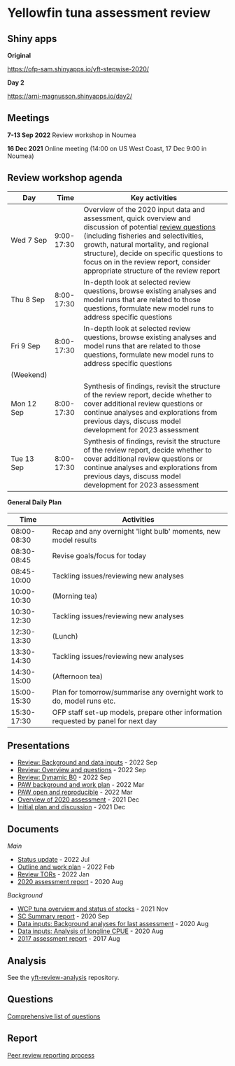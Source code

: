 # Yellowfin tuna assessment review

## Shiny apps

**Original**

https://ofp-sam.shinyapps.io/yft-stepwise-2020/

**Day 2**

https://arni-magnusson.shinyapps.io/day2/

## Meetings

**7-13 Sep 2022** Review workshop in Noumea

**16 Dec 2021** Online meeting (14:00 on US West Coast, 17 Dec 9:00 in Noumea)

## Review workshop agenda

Day        | Time       | Key activities
---------- | ---------- | ------------------------------------------------------------------------------------------------------------------------------------------------------------------------------------------------------------------------------------------------------------------------------------------------------------------------------------------------
Wed 7 Sep  | 9:00-17:30 | Overview of the 2020 input data and assessment, quick overview and discussion of potential [review questions](notes/questions.md) (including fisheries and selectivities, growth, natural mortality, and regional structure), decide on specific questions to focus on in the review report, consider appropriate structure of the review report
Thu 8 Sep  | 8:00-17:30 | In-depth look at selected review questions, browse existing analyses and model runs that are related to those questions, formulate new model runs to address specific questions
Fri 9 Sep  | 8:00-17:30 | In-depth look at selected review questions, browse existing analyses and model runs that are related to those questions, formulate new model runs to address specific questions
(Weekend)  |
Mon 12 Sep | 8:00-17:30 | Synthesis of findings, revisit the structure of the review report, decide whether to cover additional review questions or continue analyses and explorations from previous days, discuss model development for 2023 assessment
Tue 13 Sep | 8:00-17:30 | Synthesis of findings, revisit the structure of the review report, decide whether to cover additional review questions or continue analyses and explorations from previous days, discuss model development for 2023 assessment

**General Daily Plan**

Time        | Activities
----------- | ----------------------------------------------------------------------------------
08:00-08:30 | Recap and any overnight 'light bulb' moments, new model results
08:30-08:45 | Revise goals/focus for today
08:45-10:00 | Tackling issues/reviewing new analyses
10:00-10:30 | (Morning tea)
10:30-12:30 | Tackling issues/reviewing new analyses
12:30-13:30 | (Lunch)
13:30-14:30 | Tackling issues/reviewing new analyses
14:30-15:00 | (Afternoon tea)
15:00-15:30 | Plan for tomorrow/summarise any overnight work to do, model runs etc.
15:30-17:30 | OFP staff set-up models, prepare other information requested by panel for next day

## Presentations

- [Review: Background and data inputs](pdf/yft_review_2022_09_07_background_data_inputs.pdf) - 2022 Sep
- [Review: Overview and questions](pdf/yft_review_2022_09_07_overview_questions.pdf) - 2022 Sep
- [Review: Dynamic B0](pdf/yft_review_2022_09_08_dynamic_b0.pdf) - 2022 Sep
- [PAW background and work plan](pdf/yft_review_2022_03_31_paw_background.pdf) - 2022 Mar
- [PAW open and reproducible](pdf/yft_review_2022_03_31_paw_reproducible.pdf) - 2022 Mar
- [Overview of 2020 assessment](pdf/yft_review_2021_12_17_assmt.pdf) - 2021 Dec
- [Initial plan and discussion](pdf/yft_review_2021_12_17_plan.pdf) - 2021 Dec

## Documents

*Main*

- [Status update](pdf/WCPFC-SC18-SA-IP-08_YFT_review_status_update.pdf) - 2022 Jul
- [Outline and work plan](pdf/yft_review_2022_02_25_outline.pdf) - 2022 Feb
- [Review TORs](pdf/WCPFC-SC17-SA-WP-06_Rev_YFT_peer_rev_TOR_Final_after_SC17.pdf) - 2022 Jan
- [2020 assessment report](pdf/WCPFC-SC16-SA-WP-04_YFT_stock_assessment_2020_Rev3.pdf) - 2020 Aug

*Background*

- [WCP tuna overview and status of stocks](pdf/Hare_21_western_central_Pacific_tuna_fishery_stock_overview_2020.pdf) - 2021 Nov
- [SC Summary report](pdf/SC16_Summary_Report_adopted_on_06Nov2020_Att_A_fixed_Para_228_176_fixed.pdf) - 2020 Sep
- [Data inputs: Background analyses for last assessment](pdf/WCPFC-SC16-SA-IP-06_BET_YFT_assess_back_analyses_Final.pdf) - 2020 Aug
- [Data inputs: Analysis of longline CPUE](pdf/WCPFC-SC16-SA-IP-07_CPUE_anal_bet_yft_Final.pdf) - 2020 Aug
- [2017 assessment report](pdf/WCPFC-SC13-SA-WP-06_YFT_stock_assessment_2017_Rev1.pdf) - 2017 Aug

## Analysis

See the
[yft-review-analysis](https://github.com/PacificCommunity/ofp-sam-yft-review-analysis)
repository.

## Questions

[Comprehensive list of questions](notes/questions.md)

## Report

[Peer review reporting process](report/process.md)
